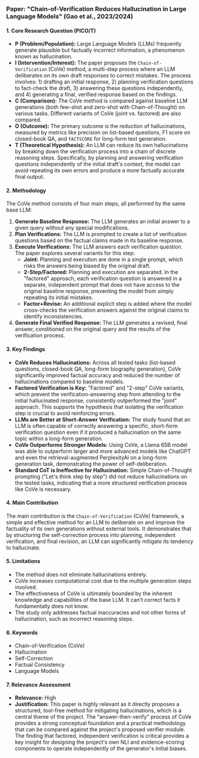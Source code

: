 ### Paper: "Chain-of-Verification Reduces Hallucination in Large Language Models" (Gao et al., 2023/2024)

#### 1. Core Research Question (PICO/T)
- **P (Problem/Population):** Large Language Models (LLMs) frequently generate plausible but factually incorrect information, a phenomenon known as hallucination.
- **I (Intervention/Interest):** The paper proposes the `Chain-of-Verification` (CoVe) method, a multi-step process where an LLM deliberates on its own draft responses to correct mistakes. The process involves: 1) drafting an initial response, 2) planning verification questions to fact-check the draft, 3) answering these questions independently, and 4) generating a final, verified response based on the findings.
- **C (Comparison):** The CoVe method is compared against baseline LLM generations (both few-shot and zero-shot with Chain-of-Thought) on various tasks. Different variants of CoVe (joint vs. factored) are also compared.
- **O (Outcome):** The primary outcome is the reduction of hallucinations, measured by metrics like precision on list-based questions, F1 score on closed-book QA, and `FACTSCORE` for long-form text generation.
- **T (Theoretical Hypothesis):** An LLM can reduce its own hallucinations by breaking down the verification process into a chain of discrete reasoning steps. Specifically, by planning and answering verification questions independently of the initial draft's context, the model can avoid repeating its own errors and produce a more factually accurate final output.

#### 2. Methodology
The CoVe method consists of four main steps, all performed by the same base LLM:
1.  **Generate Baseline Response:** The LLM generates an initial answer to a given query without any special modifications.
2.  **Plan Verifications:** The LLM is prompted to create a list of verification questions based on the factual claims made in its baseline response.
3.  **Execute Verifications:** The LLM answers each verification question. The paper explores several variants for this step:
    *   **Joint:** Planning and execution are done in a single prompt, which risks the answers being biased by the original draft.
    *   **2-Step/Factored:** Planning and execution are separated. In the "factored" approach, each verification question is answered in a separate, independent prompt that does not have access to the original baseline response, preventing the model from simply repeating its initial mistakes.
    *   **Factor+Revise:** An additional explicit step is added where the model cross-checks the verification answers against the original claims to identify inconsistencies.
4.  **Generate Final Verified Response:** The LLM generates a revised, final answer, conditioned on the original query and the results of the verification process.

#### 3. Key Findings
- **CoVe Reduces Hallucinations:** Across all tested tasks (list-based questions, closed-book QA, long-form biography generation), CoVe significantly improved factual accuracy and reduced the number of hallucinations compared to baseline models.
- **Factored Verification is Key:** "Factored" and "2-step" CoVe variants, which prevent the verification-answering step from attending to the initial hallucinated response, consistently outperformed the "joint" approach. This supports the hypothesis that isolating the verification step is crucial to avoid reinforcing errors.
- **LLMs are Better at Short-Answer Verification:** The study found that an LLM is often capable of correctly answering a specific, short-form verification question even if it produced a hallucination on the same topic within a long-form generation.
- **CoVe Outperforms Stronger Models:** Using CoVe, a Llama 65B model was able to outperform larger and more advanced models like ChatGPT and even the retrieval-augmented PerplexityAI on a long-form generation task, demonstrating the power of self-deliberation.
- **Standard CoT is Ineffective for Hallucination:** Simple Chain-of-Thought prompting ("Let's think step by step") did not reduce hallucinations on the tested tasks, indicating that a more structured verification process like CoVe is necessary.

#### 4. Main Contribution
The main contribution is the `Chain-of-Verification` (CoVe) framework, a simple and effective method for an LLM to deliberate on and improve the factuality of its own generations without external tools. It demonstrates that by structuring the self-correction process into planning, independent verification, and final revision, an LLM can significantly mitigate its tendency to hallucinate.

#### 5. Limitations
- The method does not eliminate hallucinations entirely.
- CoVe increases computational cost due to the multiple generation steps involved.
- The effectiveness of CoVe is ultimately bounded by the inherent knowledge and capabilities of the base LLM. It can't correct facts it fundamentally does not know.
- The study only addresses factual inaccuracies and not other forms of hallucination, such as incorrect reasoning steps.

#### 6. Keywords
- Chain-of-Verification (CoVe)
- Hallucination
- Self-Correction
- Factual Consistency
- Language Models

#### 7. Relevance Assessment
- **Relevance:** High
- **Justification:** This paper is highly relevant as it directly proposes a structured, tool-free method for mitigating hallucinations, which is a central theme of the project. The "answer-then-verify" process of CoVe provides a strong conceptual foundation and a practical methodology that can be compared against the project's proposed verifier module. The finding that factored, independent verification is critical provides a key insight for designing the project's own NLI and evidence-scoring components to operate independently of the generator's initial biases.